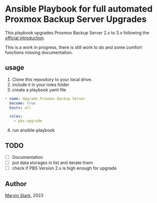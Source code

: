 # Ansible Playbook for full automated Proxmox Backup Server Upgrades

This playbook upgrades Proxmox Backup Server 2.x to 3.x following the [official introduction](https://pbs.proxmox.com/wiki/index.php/Upgrade_from_2_to_3).

This is a work in progress, there is still work to do and some comfort functions missing documentation.

## usage

  1. Clone this repository to your local drive.
  2. include it in your roles folder
  3. create a playbook yaml file

```yaml
- name: Upgrade Proxmox Backup Server
  become: true
  hosts: all

  roles:
    - pbs-upgrade
```
  4. run ansible-playbook 
  
## TODO
- [ ] Documentation
- [ ] put data storages in list and iterate them
- [ ] check if PBS Version 2.x is high enough for upgrade

## Author

[Marvin Stark](https://github.com/marvhh), 2023
